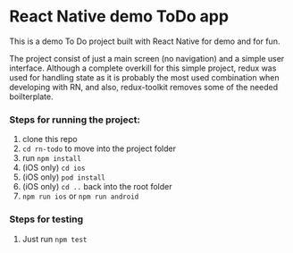 # React Native demo ToDo app
This is a demo To Do project built with React Native for demo and for fun.

The project consist of just a main screen (no navigation) and a simple user interface. 
Although a complete overkill for this simple project, redux was used for handling state as it is probably the most used combination when developing with RN, and also, redux-toolkit removes some of the needed boilterplate.

### Steps for running the project:
1) clone this repo
2) `cd rn-todo` to move into the project folder
3) run `npm install`
4) (iOS only) `cd ios`
5) (iOS only) `pod install`
6) (iOS only) `cd ..` back into the root folder
7) `npm run ios` or `npm run android`

### Steps for testing
1) Just run `npm test`

